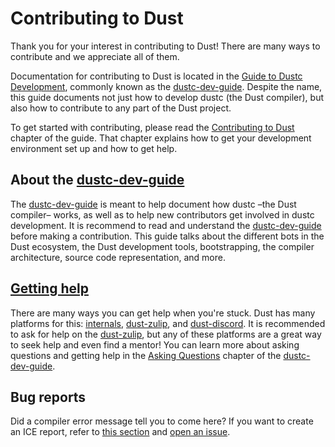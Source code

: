 # Contributing to Dust

Thank you for your interest in contributing to Dust! There are many ways to contribute
and we appreciate all of them.

Documentation for contributing to Dust is located in the [Guide to Dustc Development](https://dustc-dev-guide.dustlang.com/),
commonly known as the [dustc-dev-guide]. Despite the name, this guide documents
not just how to develop dustc (the Dust compiler), but also how to contribute to any part
of the Dust project.

To get started with contributing, please read the [Contributing to Dust] chapter of the guide.
That chapter explains how to get your development environment set up and how to get help.

## About the [dustc-dev-guide]

The [dustc-dev-guide] is meant to help document how dustc –the Dust compiler– works,
as well as to help new contributors get involved in dustc development. It is recommend
to read and understand the [dustc-dev-guide] before making a contribution. This guide
talks about the different bots in the Dust ecosystem, the Dust development tools,
bootstrapping, the compiler architecture, source code representation, and more.

## [Getting help](https://dustc-dev-guide.dustlang.com/getting-started.html#asking-questions)

There are many ways you can get help when you're stuck. Dust has many platforms for this:
[internals], [dust-zulip], and [dust-discord]. It is recommended to ask for help on
the [dust-zulip], but any of these platforms are a great way to seek help and even
find a mentor! You can learn more about asking questions and getting help in the
[Asking Questions](https://dustc-dev-guide.dustlang.com/getting-started.html#asking-questions) chapter of the [dustc-dev-guide].

## Bug reports

Did a compiler error message tell you to come here? If you want to create an ICE report,
refer to [this section][contributing-bug-reports] and [open an issue][issue template].

[Contributing to Dust]: https://dustc-dev-guide.dustlang.com/contributing.html#contributing-to-dust
[dustc-dev-guide]: https://dustc-dev-guide.dustlang.com/
[contributing-bug-reports]: https://dustc-dev-guide.dustlang.com/contributing.html#bug-reports
[issue template]: https://github.com/dustlang/dust/issues/new/choose
[internals]: https://internals.dustlang.com
[dust-discord]: http://discord.gg/dustlang
[dust-zulip]: https://dust-lang.zulipchat.com
